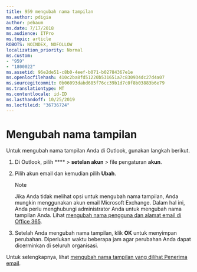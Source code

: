 ```yaml
---
title: 959 mengubah nama tampilan
ms.author: pdigia
author: pebaum
ms.date: 7/17/2018
ms.audience: ITPro
ms.topic: article
ROBOTS: NOINDEX, NOFOLLOW
localization_priority: Normal
ms.custom:
- "959"
- "1800022"
ms.assetid: 96e2de51-c8b0-4eef-b071-b02784367e1e
ms.openlocfilehash: 410c2ba8fd51220b531651a7c830934dc27d4a07
ms.sourcegitcommit: 0b06093dabd685f76cc39b1d7c0f8b03883b6e79
ms.translationtype: MT
ms.contentlocale: id-ID
ms.lasthandoff: 10/25/2019
ms.locfileid: "36736724"
---
```

# <a name="change-your-display-name"></a>Mengubah nama tampilan
  
Untuk mengubah nama tampilan Anda di Outlook, gunakan langkah berikut.
  
1. Di Outlook, pilih **** \> **setelan akun** \> file pengaturan **akun**.

2. Pilih akun email dan kemudian pilih **Ubah**.

    > [!NOTE]
    > Jika Anda tidak melihat opsi untuk mengubah nama tampilan, Anda mungkin menggunakan akun email Microsoft Exchange. Dalam hal ini, Anda perlu menghubungi administrator Anda untuk mengubah nama tampilan Anda. Lihat [mengubah nama pengguna dan alamat email di Office 365](https://docs.microsoft.com/office365/admin/add-users/change-a-user-name-and-email-address).
  
3. Setelah Anda mengubah nama tampilan, klik **OK** untuk menyimpan perubahan. Diperlukan waktu beberapa jam agar perubahan Anda dapat dicerminkan di seluruh organisasi.

Untuk selengkapnya, lihat [mengubah nama tampilan yang dilihat Penerima email](https://support.office.com/article/2b53331a-ba2a-4803-88dc-ac9fe376c8a9.aspx).
  